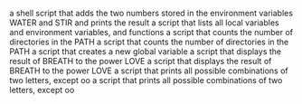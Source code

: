 a shell script that adds the two numbers stored in the environment variables WATER and STIR and prints the result
a script that lists all local variables and environment variables, and functions
a script that counts the number of directories in the PATH
a script that counts the number of directories in the PATH
a script that creates a new global variable
a script that displays the result of BREATH to the power LOVE
a script that displays the result of BREATH to the power LOVE
a script that prints all possible combinations of two letters, except oo
a script that prints all possible combinations of two letters, except oo
